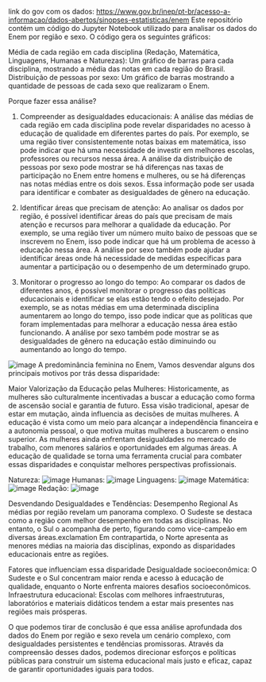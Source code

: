 link do gov com os dados: https://www.gov.br/inep/pt-br/acesso-a-informacao/dados-abertos/sinopses-estatisticas/enem
Este repositório contém um código do Jupyter Notebook utilizado para analisar os dados do Enem por região e sexo. O código gera os seguintes gráficos:

Média de cada região em cada disciplina (Redação, Matemática, Linguagens, Humanas e Naturezas):
Um gráfico de barras para cada disciplina, mostrando a média das notas em cada região do Brasil.
Distribuição de pessoas por sexo:
Um gráfico de barras mostrando a quantidade de pessoas de cada sexo que realizaram o Enem.

Porque fazer essa análise?

1. Compreender as desigualdades educacionais:
A análise das médias de cada região em cada disciplina pode revelar disparidades no acesso à educação de qualidade em diferentes partes do país.
Por exemplo, se uma região tiver consistentemente notas baixas em matemática, isso pode indicar que há uma necessidade de investir em melhores escolas, professores ou recursos nessa área.
A análise da distribuição de pessoas por sexo pode mostrar se há diferenças nas taxas de participação no Enem entre homens e mulheres, ou se há diferenças nas notas médias entre os dois sexos.
Essa informação pode ser usada para identificar e combater as desigualdades de gênero na educação.

2. Identificar áreas que precisam de atenção:
Ao analisar os dados por região, é possível identificar áreas do país que precisam de mais atenção e recursos para melhorar a qualidade da educação.
Por exemplo, se uma região tiver um número muito baixo de pessoas que se inscrevem no Enem, isso pode indicar que há um problema de acesso à educação nessa área.
A análise por sexo também pode ajudar a identificar áreas onde há necessidade de medidas específicas para aumentar a participação ou o desempenho de um determinado grupo.

3. Monitorar o progresso ao longo do tempo:
Ao comparar os dados de diferentes anos, é possível monitorar o progresso das políticas educacionais e identificar se elas estão tendo o efeito desejado.
Por exemplo, se as notas médias em uma determinada disciplina aumentarem ao longo do tempo, isso pode indicar que as políticas que foram implementadas para melhorar a educação nessa área estão funcionando.
A análise por sexo também pode mostrar se as desigualdades de gênero na educação estão diminuindo ou aumentando ao longo do tempo.

![image](https://github.com/VanderSC/analise-enem-2023/assets/95940138/c30cd407-e34b-45de-abb4-5fb05e03a334)
A predominância feminina no Enem, Vamos desvendar alguns dos principais motivos por trás dessa disparidade:

Maior Valorização da Educação pelas Mulheres:
Historicamente, as mulheres são culturalmente incentivadas a buscar a educação como forma de ascensão social e garantia de futuro. Essa visão tradicional, apesar de estar em mutação, ainda influencia as decisões de muitas mulheres.
A educação é vista como um meio para alcançar a independência financeira e a autonomia pessoal, o que motiva muitas mulheres a buscarem o ensino superior.
As mulheres ainda enfrentam desigualdades no mercado de trabalho, com menores salários e oportunidades em algumas áreas. A educação de qualidade se torna uma ferramenta crucial para combater essas disparidades e conquistar melhores perspectivas profissionais.

Natureza:
![image](https://github.com/VanderSC/analise-enem-2023/assets/95940138/22633d40-ebdc-4421-8593-a040b4250098)
Humanas:
![image](https://github.com/VanderSC/analise-enem-2023/assets/95940138/c5cf7faf-906f-40a6-be97-d84a4525bd41)
Linguagens:
![image](https://github.com/VanderSC/analise-enem-2023/assets/95940138/dacb8bac-411b-4ec3-8050-7a1b5f17c6f2)
Matemática:
![image](https://github.com/VanderSC/analise-enem-2023/assets/95940138/94fa0023-f617-4db0-a896-b81b53b493c5)
Redação:
![image](https://github.com/VanderSC/analise-enem-2023/assets/95940138/649a05b8-f004-41c3-a101-d149e5dfdd1e)


Desvendando Desigualdades e Tendências:
Desempenho Regional
As médias por região revelam um panorama complexo. O Sudeste se destaca como a região com melhor desempenho em todas as disciplinas. No entanto, o Sul o acompanha de perto, figurando como vice-campeão em diversas áreas.exclamation Em contrapartida, o Norte apresenta as menores médias na maioria das disciplinas, expondo as disparidades educacionais entre as regiões.

Fatores que influenciam essa disparidade
Desigualdade socioeconômica: O Sudeste e o Sul concentram maior renda e acesso à educação de qualidade, enquanto o Norte enfrenta maiores desafios socioeconômicos.
Infraestrutura educacional: Escolas com melhores infraestruturas, laboratórios e materiais didáticos tendem a estar mais presentes nas regiões mais prósperas.

O que podemos tirar de conclusão é que essa análise aprofundada dos dados do Enem por região e sexo revela um cenário complexo, com desigualdades persistentes e tendências promissoras. Através da compreensão desses dados, podemos direcionar esforços e políticas públicas para construir um sistema educacional mais justo e eficaz, capaz de garantir oportunidades iguais para todos.
